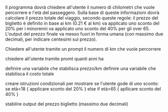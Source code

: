 Il programma dovrà chiedere all'utente il numero di chilometri che vuole percorrere e l'età del passeggero.
Sulla base di queste informazioni dovrà calcolare il prezzo totale del viaggio, secondo queste regole:
il prezzo del biglietto è definito in base ai km (0.21 € al km)
va applicato uno sconto del 20% per i minorenni
va applicato uno sconto del 40% per gli over 65.
L'output del prezzo finale va messo fuori in forma umana (con massimo due decimali, per indicare centesimi sul prezzo).


Chiedere all'utente tramite un prompt il numero di km che vuole percorrere

chiedere all'utente tramite promt quanti anni ha

definire una variabile che stabilisca prezzo/km
definire una variabile che stabilisca il costo totale

creare istruzioni condizionali per mostrare se l'utente gode di uno sconto:
se età<18 {
    applicare sconto del 20%
}
else if età>65 {
    apllicare sconto del 40%
}

stabilire output del prezzo biglietto (massimo due decimali)


